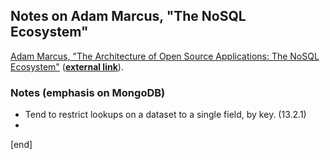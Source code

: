 ## Notes on Adam Marcus, "The NoSQL Ecosystem"

[Adam Marcus, "The Architecture of Open Source Applications: The NoSQL Ecosystem"](../materials/Adam_Marcus,_The_Architecture_of_Open_Source_Applications_The_NoSQL_Ecosystem.pdf) (**[external link](http://aosabook.org/en/nosql.html)**).

### Notes (emphasis on MongoDB)

 * Tend to restrict lookups on a dataset to a single field, by key. (13.2.1)
 * 

[end]
